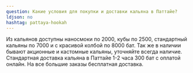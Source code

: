 ```yaml
---
question: Какие условия для покупки и доставки кальяна в Паттайе?
ldjson: no
hashtag: pattaya-hookah
---
```


Из кальянов доступны наносмоки по 2000, кубы по 2500, стандартный кальяны по 7000 и с красивой колбой по 8000 бат. Так же в наличии бывают акционные и кастомные кальяны, уточняйте всегда наличие. Стандартная доставка кальяна в Паттайе 1-2 часа 300 бат с оплатой онлайн. На все большие заказы бесплатная доставка.

